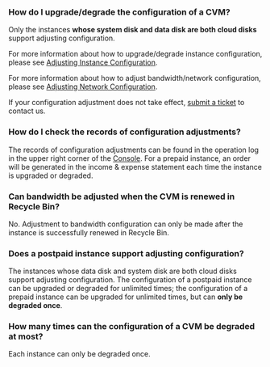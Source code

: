 ### How do I upgrade/degrade the configuration of a CVM?

Only the instances **whose system disk and data disk are both cloud disks** support adjusting configuration. 

For more information about how to upgrade/degrade instance configuration, please see [Adjusting Instance Configuration](https://intl.cloud.tencent.com/document/product/213/2178).

For more information about how to adjust bandwidth/network configuration, please see [Adjusting Network Configuration](https://intl.cloud.tencent.com/document/product/213/15517).

If your configuration adjustment does not take effect, [submit a ticket](https://console.cloud.tencent.com/workorder/category) to contact us.

### How do I check the records of configuration adjustments?

The records of configuration adjustments can be found in the operation log in the upper right corner of the [Console](https://console.cloud.tencent.com/cvm/index). For a prepaid instance, an order will be generated in the income & expense statement each time the instance is upgraded or degraded.

### Can bandwidth be adjusted when the CVM is renewed in Recycle Bin?
No. Adjustment to bandwidth configuration can only be made after the instance is successfully renewed in Recycle Bin.

### Does a postpaid instance support adjusting configuration?
The instances whose data disk and system disk are both cloud disks support adjusting configuration. The configuration of a postpaid instance can be upgraded or degraded for unlimited times; the configuration of a prepaid instance can be upgraded for unlimited times, but can **only be degraded once**.

### How many times can the configuration of a CVM be degraded at most?
Each instance can only be degraded once.

